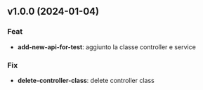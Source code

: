 ## v1.0.0 (2024-01-04)

### Feat

- **add-new-api-for-test**: aggiunto la classe controller e service

### Fix

- **delete-controller-class**: delete controller class
